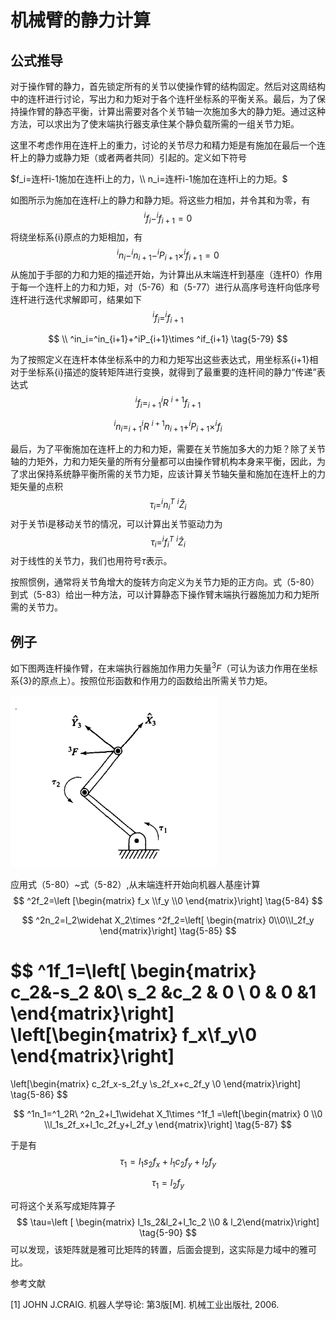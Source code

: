 # 机械臂的静力计算

## 公式推导

对于操作臂的静力，首先锁定所有的关节以使操作臂的结构固定。然后对这周结构中的连杆进行讨论，写出力和力矩对于各个连杆坐标系的平衡关系。最后，为了保持操作臂的静态平衡，计算出需要对各个关节轴一次施加多大的静力矩。通过这种方法，可以求出为了使末端执行器支承住某个静负载所需的一组关节力矩。

这里不考虑作用在连杆上的重力，讨论的关节尽力和精力矩是有施加在最后一个连杆上的静力或静力矩（或者两者共同）引起的。定义如下符号

$f_i=连杆i-1施加在连杆i上的力，\\ n_i=连杆i-1施加在连杆i上的力矩。$

如图所示为施加在连杆$i$上的静力和静力矩。将这些力相加，并令其和为零，有
$$
^if_{i}-^if_{i+1}=0\tag{5-76}
$$
将绕坐标系{i}原点的力矩相加，有
$$
^in_i-^in_{i+1}-^iP_{i+1}\times ^if_{i+1}=0 \tag{5-77}
$$
从施加于手部的力和力矩的描述开始，为计算出从末端连杆到基座（连杆0）作用于每一个连杆上的力和力矩，对（5-76）和（5-77）进行从高序号连杆向低序号连杆进行迭代求解即可，结果如下
$$
^if_{i}=^if_{i+1}\tag{5-78}
$$

$$
\\ ^in_i=^in_{i+1}+^iP_{i+1}\times ^if_{i+1} \tag{5-79}
$$

为了按照定义在连杆本体坐标系中的力和力矩写出这些表达式，用坐标系{i+1}相对于坐标系{i}描述的旋转矩阵进行变换，就得到了最重要的连杆间的静力“传递”表达式
$$
^if_i=^i_{i+1}R\ ^{i+1}f_{i+1}\tag{5-80}
$$

$$
^in_i=^i_{i+1}R\ ^{i+1}n_{i+1}+^iP_{i+1}\times ^if_{i}\tag{5-81}
$$

最后，为了平衡施加在连杆上的力和力矩，需要在关节施加多大的力矩？除了关节轴的力矩外，力和力矩矢量的所有分量都可以由操作臂机构本身来平衡，因此，为了求出保持系统静平衡所需的关节力矩，应该计算关节轴矢量和施加在连杆上的力矩矢量的点积
$$
\tau_i=^in_i^T\ ^i\widehat Z_i \tag{5-82}
$$
对于关节i是移动关节的情况，可以计算出关节驱动力为
$$
\tau_i=^if_{i}^T\ ^i\widehat Z_i \tag{5-83}
$$
对于线性的关节力，我们也用符号$\tau$表示。

按照惯例，通常将关节角增大的旋转方向定义为关节力矩的正方向。式（5-80）到式（5-83）给出一种方法，可以计算静态下操作臂末端执行器施加力和力矩所需的关节力。            

## 例子

如下图两连杆操作臂，在末端执行器施加作用力矢量$^3F$（可认为该力作用在坐标系{3}的原点上）。按照位形函数和作用力的函数给出所需关节力矩。

![计算关节力矩](image/计算关节力矩.png)

应用式（5-80）~式（5-82）,从末端连杆开始向机器人基座计算
$$
^2f_2=\left [\begin{matrix} f_x \\f_y \\0    \end{matrix}\right] \tag{5-84}
$$

$$
^2n_2=l_2\widehat X_2\times ^2f_2=\left[ \begin{matrix} 0\\0\\l_2f_y \end{matrix}\right] \tag{5-85}
$$

$$
^1f_1=\left[  \begin{matrix}  
c_2&-s_2 &0\\
s_2 &c_2 & 0 \\
0 &   0  &1
\end{matrix}\right]
\left[\begin{matrix}
  f_x\\f_y\\0
\end{matrix}\right]
=
\left[\begin{matrix}
  c_2f_x-s_2f_y \\s_2f_x+c_2f_y \\0
\end{matrix}\right]
\tag{5-86}
$$

$$
^1n_1=^1_2R\ ^2n_2+l_1\widehat X_1\times ^1f_1
=\left[\begin{matrix}
0 \\0 \\l_1s_2f_x+l_1c_2f_y+l_2f_y
\end{matrix}\right]
\tag{5-87}
$$

于是有
$$
\tau_1=l_1s_2f_x+l_1c_2f_y+l_2f_y \tag{5-88}
$$

$$
\tau_1=l_2f_y \tag{5-89}
$$

可将这个关系写成矩阵算子
$$
\tau=\left [ \begin{matrix} l_1s_2&l_2+l_1c_2 \\0  & l_2\end{matrix}\right] \tag{5-90}
$$
可以发现，该矩阵就是雅可比矩阵的转置，后面会提到，这实际是力域中的雅可比。



参考文献

[1] JOHN J.CRAIG. 机器人学导论: 第3版[M]. 机械工业出版社, 2006.


